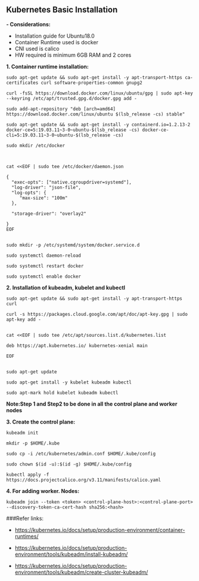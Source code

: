 ## Kubernetes Basic Installation

**- Considerations:**

- Installation guide for Ubuntu18.0 
- Container Runtime used is docker
- CNI used is calico
- HW required is minimum 6GB RAM and 2 cores


**1. Container runtime installation:**

	

	sudo apt-get update && sudo apt-get install -y apt-transport-https ca-certificates curl software-properties-common gnupg2

	curl -fsSL https://download.docker.com/linux/ubuntu/gpg | sudo apt-key --keyring /etc/apt/trusted.gpg.d/docker.gpg add -

	sudo add-apt-repository "deb [arch=amd64] https://download.docker.com/linux/ubuntu $(lsb_release -cs) stable"

	sudo apt-get update && sudo apt-get install -y containerd.io=1.2.13-2  docker-ce=5:19.03.11~3-0~ubuntu-$(lsb_release -cs) docker-ce-cli=5:19.03.11~3-0~ubuntu-$(lsb_release -cs)
	
	sudo mkdir /etc/docker



	cat <<EOF | sudo tee /etc/docker/daemon.json
	
	{ 
	  "exec-opts": ["native.cgroupdriver=systemd"], 
	  "log-driver": "json-file", 
	  "log-opts": { 
	     "max-size": "100m" 
	  },
	
	  "storage-driver": "overlay2"
	
	} 
	EOF


	sudo mkdir -p /etc/systemd/system/docker.service.d

	sudo systemctl daemon-reload

	sudo systemctl restart docker

	sudo systemctl enable docker


**2. Installation of kubeadm, kubelet and kubectl**



	sudo apt-get update && sudo apt-get install -y apt-transport-https curl

	curl -s https://packages.cloud.google.com/apt/doc/apt-key.gpg | sudo apt-key add -


	cat <<EOF | sudo tee /etc/apt/sources.list.d/kubernetes.list
	
	deb https://apt.kubernetes.io/ kubernetes-xenial main
	
	EOF
	

	sudo apt-get update
	
	sudo apt-get install -y kubelet kubeadm kubectl
	
	sudo apt-mark hold kubelet kubeadm kubectl

**Note:Step 1 and Step2 to be done in all the control plane and worker nodes**

**3. Create the control plane:**

	kubeadm init

	mkdir -p $HOME/.kube
	
	sudo cp -i /etc/kubernetes/admin.conf $HOME/.kube/config
	
	sudo chown $(id -u):$(id -g) $HOME/.kube/config

	kubectl apply -f https://docs.projectcalico.org/v3.11/manifests/calico.yaml
	

**4. For adding worker. Nodes:**

	kubeadm join --token <token> <control-plane-host>:<control-plane-port> --discovery-token-ca-cert-hash sha256:<hash>
	
	
	
###Refer links:

- <a href="https://kubernetes.io/docs/setup/production-environment/container-runtimes/"  target="_top">https://kubernetes.io/docs/setup/production-environment/container-runtimes/</a>

- <a href="https://kubernetes.io/docs/setup/production-environment/tools/kubeadm/install-kubeadm/" target="_top">https://kubernetes.io/docs/setup/production-environment/tools/kubeadm/install-kubeadm/</a>

- <a href="https://kubernetes.io/docs/setup/production-environment/tools/kubeadm/create-cluster-kubeadm/" target="_top">https://kubernetes.io/docs/setup/production-environment/tools/kubeadm/create-cluster-kubeadm/</a>














